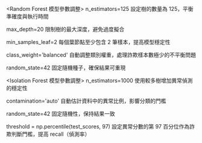 <Random Forest 模型參數調整>
n_estimators=125
    設定樹的數量為 125，平衡準確度與執行時間

max_depth=20
    限制樹的最大深度，避免過度擬合

min_samples_leaf=2
    每個葉節點至少包含 2 筆樣本，提高模型穩定性

class_weight='balanced'
    自動調整類別權重，處理詐欺樣本數極少的不平衡問題

random_state=42
    固定隨機種子，確保結果可重現

<Isolation Forest 模型參數調整>
n_estimators=1000
    使用較多樹增加異常偵測的穩定性

contamination='auto'
    自動估計資料中的異常比例，影響分類的門檻

random_state=42
    固定隨機性，保持結果一致

threshold = np.percentile(test_scores, 97)
    設定異常分數的第 97 百分位作為詐欺判斷門檻，提高 recall（偵測率）